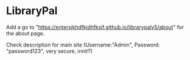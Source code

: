 # LibraryPal
Add a go to "https://entersjkhdfkjdhfksjf.github.io/librarypalv5/about" for the about page.

Check description for main site (Username:"Admin", Password: "password123", very secure, innit?)
